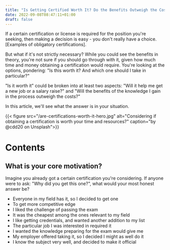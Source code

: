 ```yaml
---
title: "Is Getting Certified Worth It? Do the Benefits Outweigh the Costs?"
date: 2022-09-08T08:47:11+01:00
draft: false
---
```


If a certain certification or license is required for the position you're seeking, then making a decision is easy - you don't really have a choice. [Examples of obligatory certifications].

But what if it's not strictly necessary? While you could see the benefits in theory, you're not sure if you should go through with it, given how much time and money obtaining a certification would require. You're looking at the options, pondering: "Is this worth it? And which one should I take in particular?"

"Is it worth it" could be broken into at least two aspects: "Will it help me get a new job or a salary raise?" and "Will the benefits of the knowledge I gain in the process outweigh the costs?"

In this article, we'll see what the answer is in your situation.

{{< figure src="/are-certifications-worth-it-hero.jpg" alt="Considering if obtaining a certification is worth your time and resources?" caption="by \@cdd20 on Unsplash">}}

# Contents

## What is your core motivation?

Imagine you already got a certain certification you're considering. If anyone were to ask: "Why did you get this one?", what would your most honest answer be?

- Everyone in my field has it, so I decided to get one
- To get more competitive edge
- I liked the challenge of passing the exam
- It was the cheapest among the ones relevant to my field
- I like getting credentials, and wanted another addition to my list
- The particular job I was interested in required it
- I wanted the knowledge preparing for the exam would give me
- My employer offered taking it, so I decided I might as well do it
- I know the subject very well, and decided to make it official
